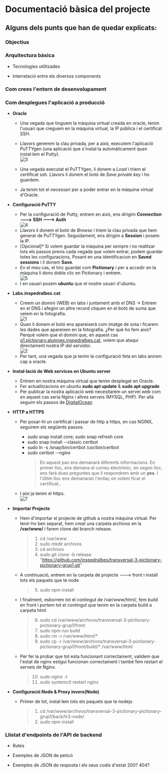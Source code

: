 # Documentació bàsica del projecte

<h2>Alguns dels punts que han de quedar explicats:</h2>

<h3> Objectius</h3>

<h3> Arquitectura bàsica</h3>

- Tecnologies utilitzades

- Interrelació entre els diversos components

<h3> Com crees l'entorn de desenvolupament</h3>

<h3>Com desplegues l'aplicació a producció</h3>

-  **Oracle**

	- Una vegada que tinguem la màquina virtual creada en oracle, tenim l'usuari que creguem en la màquina virtual, la IP pública i el certificat SSH.

	- Llavors generem la clau privada, per a això, executem l'aplicació PuTTYgen (una aplicació que s'instal·la automàticament quan instal·lem el Putty). <br>  <img  src="./img/image3.png"  alt="3">

	- Una vegada executat el PuTTYgen, li donem a *Load* i triem el certificat ssh. Llavors li donem el botó de *Save private key* i ho guardem.

	- Ja tenim tot el necessari per a poder entrar en la màquina virtual d'Oracle.
-  **Configuració PuTTY**
	- Per la configuració de Putty, entrem en això, ens dirigim **Connection ---> SSH ---> Auth**  <br>  <img  src="./img/image4.png"  alt="4">
	- Llavors li donem el botó de *Browse* i triem la clau privada que hem generat de PuTTYgen. Seguidament, ens dirigim a **Session** i posem la IP.
	- [Opcional]* Si volem guardar la màquina per sempre i no realitzar tots els passos previs cada vegada que volem entrar, podem guardar totes les configuracions, Posant en una identificacion en **Saved sessions** i li donem **Save**.
	- En el meu cas, el tinc guardat com **Pictionary** i per a accedir en la màquina li dono doble clic en Pictionary i entrem.<br>  <img  src="./img/image5.png"  alt="5">
	- I en usuari posem **ubuntu** que el nostre usuari d'ubuntu.
-  **Labs.inspedralbes.cat**
	- Creem un domini (WEB) en labs i juntament amb el DNS -> Entrem en el DNS i afegim un altre record cliquen en el botó de suma que veiem en la fotografia. <br><img  src="./img/image1.png"  alt="1">
	- Quan li donem el botó ens apareixerà com imatge de sota i ficarem les dades que apareixen en la fotografia. ¿Per què ho fem això? Perquè volem que el domini que, en aquest cas <a  href="https://g1.pictionary.alumnes.inspedralbes.cat/">g1.pictionary.alumnes.inspedralbes.cat</a>, volem que ataqui directament nostra IP del servidor. <br>  <img  src="./img/image2.png"  alt="2">
	- Per tant, una vegada que ja tenim la configuració feta en labs anirem cap a oracle.

-  **Instal·lació de Web services en Ubuntu server**
	- Entrem en nostra màquina virtual que tenim desplegat en Oracle.
	- Fer actualitzacions en ubuntu **sudo apt update** & **sudo apt upgrade**
	- Per publicar la nostra aplicació web necesitarem un servei web com en aquest cas seria Nginx i altres serveis (MYSQL, PHP). Per allà seguim els passos de <a  href="https://www.digitalocean.com/community/tutorials/how-to-install-linux-nginx-mysql-php-lemp-stack-on-ubuntu-20-04">DigitalOcean</a>
 
-  **HTTP a HTTPS**
	- Per posar-hi un certificat i passar de http a https, en cas NGINX, seguirem els següents passos.
		- sudo snap install core; sudo snap refresh core
	    - sudo snap install --classic certbot
	    - sudo ln -s /snap/bin/certbot /usr/bin/certbot
	    - sudo certbot --nginx
		    >En aquest pas ens demanarà diferents informacions. 
		    En primer lloc, ens demana el correu  electrònic, en segon lloc, ens farà dues preguntes que li respondrem amb un **yes**. I l'últim lloc ens demanaran  l'enllaç on volem ficar el certificat..
		    
	- I així ja tenim el https. <br>  <img  src="./img/image7.png"  alt="7">

- **Importar Projecte**
	- Hem d'importar el projecte de github a nostra màquina virtual. Per tenir-ho ben separat, hem creat una carpeta archivos en la **/var/www/** i farem clone del branch release.
		> 1. cd /var/www
		> 2. sudo mkdir archivos
		> 3. cd archivos
		> 4. sudo git clone -b release "https://github.com/inspedralbes/transversal-3-pictionary-pictionary-grup1.git"
		
	- A continuació, entrem en la carpeta de projecte ---> front i install tots els paquets que te node 
		> 5. sudo npm install
		
	- I finalment, esborrem tot el contingut de /var/www/html/, fem build en front i portem tot el contingut que tenim en la carpeta build a carpeta html 
		>6. sudo cd /var/www/archivos/transversal-3-pictionary-pictionary-grup1/front
		>7. sudo npm run build
		>8. sudo rm -r /var/www/html/*
		>9. sudo cp -r  /var/www/archivos/transversal-3-pictionary-pictionary-grup1/front/build/* /var/www/html
		
	- Per fer la probar que tot esta funcionant correctament, validem que l'estat de nginx estigui funcionan correctament i també fem restart el serveis de Nginx. 
		> 10. sudo  nginx -t
		> 11. sudo systemctl restart nginx
		
- **Configuració Node & Proxy invers(Node)**
	 - Primer de tot, instal·lem tots els paquets que te nodejs
		 > 1. cd /var/www/archivos/transversal-3-pictionary-pictionary-grup1/back/tr3-node/
		 > 2. sudo npm install



<h3>Llistat d'endpoints de l'API de backend</h3>

- Rutes

- Exemples de JSON de peticó

- Exemples de JSON de resposta i els seus codis d'estat 200? 404?